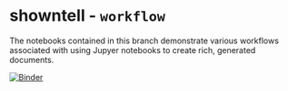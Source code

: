 # showntell - `workflow`

The notebooks contained in this branch demonstrate various workflows associated with using Jupyer notebooks to create rich, generated documents.

[![Binder](http://mybinder.org/badge.svg)](https://mybinder.org/v2/gh/psychemedia/showntell/workflow)

